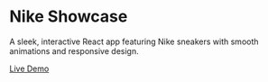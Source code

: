 # Nike Showcase

A sleek, interactive React app featuring Nike sneakers with smooth animations and responsive design.

[Live Demo](https://nike-showcase-app.netlify.app)
